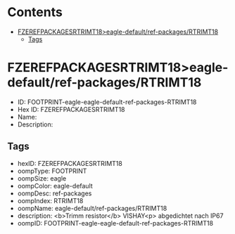



Contents
========

* [FZEREFPACKAGESRTRIMT18>eagle-default/ref-packages/RTRIMT18](#fzerefpackagesrtrimt18eagle-defaultref-packagesrtrimt18)
	* [Tags](#tags)

# FZEREFPACKAGESRTRIMT18>eagle-default/ref-packages/RTRIMT18

- ID: FOOTPRINT-eagle-eagle-default-ref-packages-RTRIMT18
- Hex ID: FZEREFPACKAGESRTRIMT18
- Name: 
- Description: 

## Tags

- hexID: FZEREFPACKAGESRTRIMT18
- oompType: FOOTPRINT
- oompSize: eagle
- oompColor: eagle-default
- oompDesc: ref-packages
- oompIndex: RTRIMT18
- oompName: eagle-default/ref-packages/RTRIMT18
- description: &lt;b&gt;Trimm resistor&lt;/b&gt; VISHAY&lt;p&gt;&#xD;
abgedichtet nach IP67
- oompID: FOOTPRINT-eagle-eagle-default-ref-packages-RTRIMT18
